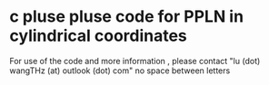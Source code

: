 
# c pluse pluse code for PPLN in cylindrical coordinates
For use of the code and more information , please contact "lu (dot) wangTHz (at) outlook (dot) com"  no space between letters 
